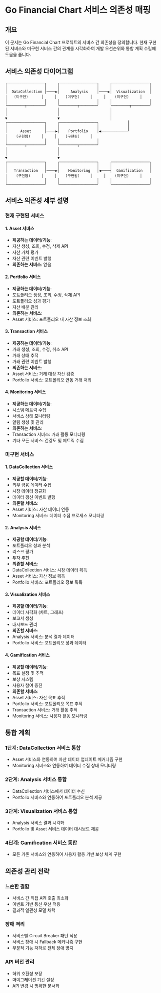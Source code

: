 # Go Financial Chart 서비스 의존성 매핑

## 개요
이 문서는 Go Financial Chart 프로젝트의 서비스 간 의존성을 정의합니다. 현재 구현된 서비스와 미구현 서비스 간의 관계를 시각화하여 개발 우선순위와 통합 계획 수립에 도움을 줍니다.

## 서비스 의존성 다이어그램

```
┌─────────────────┐     ┌─────────────────┐     ┌─────────────────┐
│                 │     │                 │     │                 │
│  DataCollection │────▶│     Analysis    │────▶│  Visualization  │
│   (미구현)      │     │    (미구현)     │     │    (미구현)     │
│                 │     │                 │     │                 │
└────────┬────────┘     └────────┬────────┘     └────────┬────────┘
│                       │                       │
│                       │                       │
▼                       ▼                       │
┌─────────────────┐     ┌─────────────────┐             │
│                 │     │                 │             │
│      Asset      │────▶│    Portfolio    │◀────────────┘
│    (구현됨)     │     │    (구현됨)     │
│                 │     │                 │
└────────┬────────┘     └────────┬────────┘
│                       │
│                       │
▼                       ▼
┌─────────────────┐     ┌─────────────────┐     ┌─────────────────┐
│                 │     │                 │     │                 │
│   Transaction   │────▶│    Monitoring   │◀────┤  Gamification   │
│    (구현됨)     │     │    (구현됨)     │     │    (미구현)     │
│                 │     │                 │     │                 │
└─────────────────┘     └─────────────────┘     └─────────────────┘
```

## 서비스 의존성 세부 설명

### 현재 구현된 서비스

#### 1. Asset 서비스
- **제공하는 데이터/기능**:
- 자산 생성, 조회, 수정, 삭제 API
- 자산 가치 평가
- 자산 관련 이벤트 발행
- **의존하는 서비스**: 없음

#### 2. Portfolio 서비스
- **제공하는 데이터/기능**:
- 포트폴리오 생성, 조회, 수정, 삭제 API
- 포트폴리오 성과 평가
- 자산 배분 관리
- **의존하는 서비스**:
- Asset 서비스: 포트폴리오 내 자산 정보 조회

#### 3. Transaction 서비스
- **제공하는 데이터/기능**:
- 거래 생성, 조회, 수정, 취소 API
- 거래 상태 추적
- 거래 관련 이벤트 발행
- **의존하는 서비스**:
- Asset 서비스: 거래 대상 자산 검증
- Portfolio 서비스: 포트폴리오 연동 거래 처리

#### 4. Monitoring 서비스
- **제공하는 데이터/기능**:
- 시스템 메트릭 수집
- 서비스 상태 모니터링
- 알림 생성 및 관리
- **의존하는 서비스**:
- Transaction 서비스: 거래 활동 모니터링
- 기타 모든 서비스: 건강도 및 메트릭 수집

### 미구현 서비스

#### 1. DataCollection 서비스
- **제공할 데이터/기능**:
- 외부 금융 데이터 수집
- 시장 데이터 정규화
- 데이터 갱신 이벤트 발행
- **의존할 서비스**:
- Asset 서비스: 자산 데이터 연동
- Monitoring 서비스: 데이터 수집 프로세스 모니터링

#### 2. Analysis 서비스
- **제공할 데이터/기능**:
- 포트폴리오 성과 분석
- 리스크 평가
- 투자 추천
- **의존할 서비스**:
- DataCollection 서비스: 시장 데이터 획득
- Asset 서비스: 자산 정보 획득
- Portfolio 서비스: 포트폴리오 정보 획득

#### 3. Visualization 서비스
- **제공할 데이터/기능**:
- 데이터 시각화 (차트, 그래프)
- 보고서 생성
- 대시보드 관리
- **의존할 서비스**:
- Analysis 서비스: 분석 결과 데이터
- Portfolio 서비스: 포트폴리오 성과 데이터

#### 4. Gamification 서비스
- **제공할 데이터/기능**:
- 목표 설정 및 추적
- 보상 시스템
- 사용자 참여 증진
- **의존할 서비스**:
- Asset 서비스: 자산 목표 추적
- Portfolio 서비스: 포트폴리오 목표 추적
- Transaction 서비스: 거래 활동 추적
- Monitoring 서비스: 사용자 활동 모니터링

## 통합 계획

### 1단계: DataCollection 서비스 통합
- Asset 서비스와 연동하여 자산 데이터 업데이트 메커니즘 구현
- Monitoring 서비스와 연동하여 데이터 수집 상태 모니터링

### 2단계: Analysis 서비스 통합
- DataCollection 서비스에서 데이터 수신
- Portfolio 서비스와 연동하여 포트폴리오 분석 제공

### 3단계: Visualization 서비스 통합
- Analysis 서비스 결과 시각화
- Portfolio 및 Asset 서비스 데이터 대시보드 제공

### 4단계: Gamification 서비스 통합
- 모든 기존 서비스와 연동하여 사용자 활동 기반 보상 체계 구현

## 의존성 관리 전략

### 느슨한 결합
- 서비스 간 직접 API 호출 최소화
- 이벤트 기반 통신 우선 적용
- 결과적 일관성 모델 채택

### 장애 격리
- 서비스별 Circuit Breaker 패턴 적용
- 서비스 장애 시 Fallback 메커니즘 구현
- 부분적 기능 저하로 전체 장애 방지

### API 버전 관리
- 하위 호환성 보장
- 마이그레이션 기간 설정
- API 변경 시 명확한 문서화 